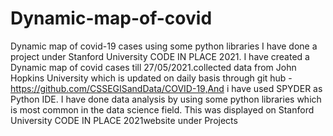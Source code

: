 # Dynamic-map-of-covid
Dynamic map of covid-19 cases using some python libraries I have done a project under Stanford University CODE IN PLACE 2021. I have created a Dynamic map of covid cases till 27/05/2021.collected data from John Hopkins University which is updated on daily basis through git hub - https://github.com/CSSEGISandData/COVID-19,And i have used SPYDER as Python IDE. I have done data analysis by using some python libraries which is most common in the data science field. This was displayed on Stanford University CODE IN PLACE 2021website under Projects
